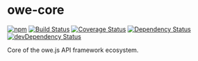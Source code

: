 # owe-core

[![npm](https://img.shields.io/npm/v/owe-core.svg)](https://www.npmjs.com/package/owe-core) [![Build Status](https://travis-ci.org/runnr/owe-core.svg?branch=master)](https://travis-ci.org/runnr/owe-core) [![Coverage Status](https://coveralls.io/repos/runnr/owe-core/badge.svg?branch=master&service=github)](https://coveralls.io/github/runnr/owe-core?branch=master) [![Dependency Status](https://david-dm.org/runnr/owe-core.svg)](https://david-dm.org/runnr/owe-core) [![devDependency Status](https://david-dm.org/runnr/owe-core/dev-status.svg)](https://david-dm.org/runnr/owe-core#info=devDependencies)

Core of the owe.js API framework ecosystem.
